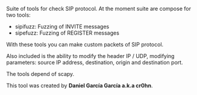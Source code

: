 Suite of tools for check SIP protocol. At the moment suite are compose for two tools:

  * sipifuzz: Fuzzing of INVITE messages
  * sipefuzz: Fuzzing of REGISTER messages

With these tools you can make custom packets of SIP protocol.

Also included is the ability to modify the header IP / UDP, modifying parameters: source IP address, destination, origin and destination port.

The tools depend of scapy.

This tool was created by **Daniel García García a.k.a cr0hn**.